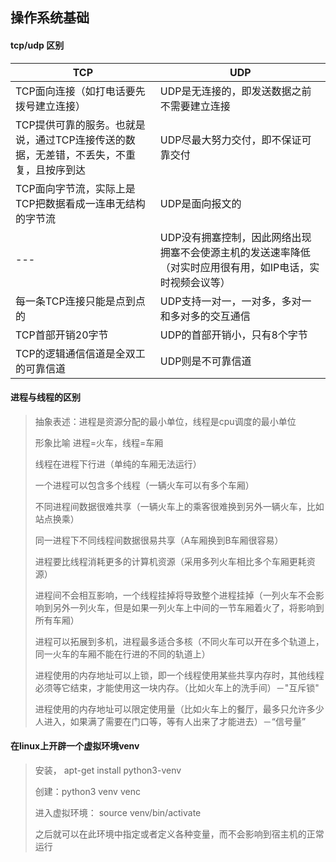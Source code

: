 ## 操作系统基础

#### tcp/udp 区别

TCP | UDP
--- | ---
TCP面向连接（如打电话要先拨号建立连接）| UDP是无连接的，即发送数据之前不需要建立连接
TCP提供可靠的服务。也就是说，通过TCP连接传送的数据，无差错，不丢失，不重复，且按序到达 | UDP尽最大努力交付，即不保证可靠交付
TCP面向字节流，实际上是TCP把数据看成一连串无结构的字节流 | UDP是面向报文的
--- | UDP没有拥塞控制，因此网络出现拥塞不会使源主机的发送速率降低（对实时应用很有用，如IP电话，实时视频会议等）
每一条TCP连接只能是点到点的 | UDP支持一对一，一对多，多对一和多对多的交互通信
TCP首部开销20字节 | UDP的首部开销小，只有8个字节
TCP的逻辑通信信道是全双工的可靠信道 | UDP则是不可靠信道

#### 进程与线程的区别
>
> 抽象表述：进程是资源分配的最小单位，线程是cpu调度的最小单位
> 
> 形象比喻 进程=火车，线程=车厢
> 
> 线程在进程下行进（单纯的车厢无法运行）
> 
> 一个进程可以包含多个线程（一辆火车可以有多个车厢）
> 
> 不同进程间数据很难共享（一辆火车上的乘客很难换到另外一辆火车，比如站点换乘）
> 
> 同一进程下不同线程间数据很易共享（A车厢换到B车厢很容易）
> 
> 进程要比线程消耗更多的计算机资源（采用多列火车相比多个车厢更耗资源）
> 
> 进程间不会相互影响，一个线程挂掉将导致整个进程挂掉（一列火车不会影响到另外一列火车，但是如果一列火车上中间的一节车厢着火了，将影响到所有车厢）
> 
> 进程可以拓展到多机，进程最多适合多核（不同火车可以开在多个轨道上，同一火车的车厢不能在行进的不同的轨道上）
> 
> 进程使用的内存地址可以上锁，即一个线程使用某些共享内存时，其他线程必须等它结束，才能使用这一块内存。（比如火车上的洗手间）－"互斥锁"
> 
> 进程使用的内存地址可以限定使用量（比如火车上的餐厅，最多只允许多少人进入，如果满了需要在门口等，等有人出来了才能进去）－“信号量”

#### 在linux上开辟一个虚拟环境venv

> 安装， apt-get install python3-venv
> 
> 创建：python3 venv venc
> 
> 进入虚拟环境： source venv/bin/activate
> 
> 之后就可以在此环境中指定或者定义各种变量，而不会影响到宿主机的正常运行
